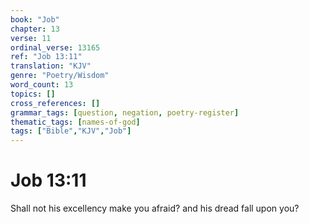 ```yaml
---
book: "Job"
chapter: 13
verse: 11
ordinal_verse: 13165
ref: "Job 13:11"
translation: "KJV"
genre: "Poetry/Wisdom"
word_count: 13
topics: []
cross_references: []
grammar_tags: [question, negation, poetry-register]
thematic_tags: [names-of-god]
tags: ["Bible","KJV","Job"]
---
```


# Job 13:11

Shall not his excellency make you afraid? and his dread fall upon you?
